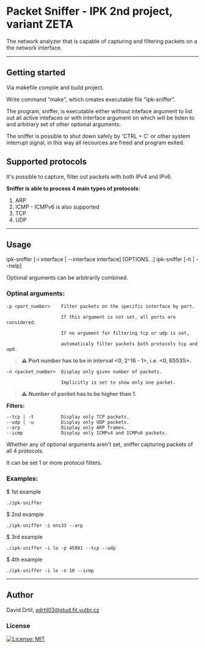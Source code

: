 # Packet Sniffer - IPK 2nd project, variant ZETA

The network analyzer that is capable of capturing and filtering packets on a the network interface.


---
## Getting started

Via makefile compile and build project.

Write command "make", which creates executable file "ipk-sniffer".

The program, sniffer, is executable either without inteface argument to list out all active intefaces
or with interface argument on which will be listen to and arbitrary set of other optional arguments.

The sniffer is possible to shut down safely by 'CTRL + C' or other system interrupt signal,
in this way all recources are freed and program exited.


## Supported protocols
It's possible to capture, filter out packets with both IPv4 and IPv6.

**Sniffer is able to process 4 main types of protocols:**
1. ARP
2. ICMP - ICMPv6 is also supported
3. TCP
4. UDP


---
## Usage

ipk-sniffer [-i interface | --interface interface] [OPTIONS...]
ipk-sniffer [-h | --help]

Optional arguments can be arbitrarily combined.

### Optinal arguments:

    -p <port_number>    Filter packets on the specific interface by port.

                        If this argument is not set, all ports are considered.

                        If no argument for filtering tcp or udp is set, 

                        automaticaly filter packets both protocols tcp and upd.

> :warning: **Port number has to be in interval <0, 2^16 - 1>, i.e. <0, 65535>.**

    -n <packet_number>  Display only given number of packets. 

                        Implicitly is set to show only one packet.
> :warning: **Number of packet has to be higher than 1.**

**Filters:**

    --tcp | -t          Display only TCP packets.
    --udp | -u          Display only UDP packets.
    --arp               Display only ARP frames.
    --icmp              Display only ICMPv4 and ICMPv6 packets.

Whether any of optional arguments aren't set, sniffer capturing packets of all 4 protocols.

It can be set 1 or more protocol filters.


### Examples:

$ 1st example
```
./ipk-sniffer
```

$ 2nd example
```
./ipk-sniffer -i ens33 --arp
```

$ 3rd example
```
./ipk-sniffer -i lo -p 45901 --tcp --udp
```

$ 4th example
```
./ipk-sniffer -i lo -n 10 --icmp
```

---
## Author
David Drtil, <xdrtil03@stud.fit.vutbr.cz>

### License
[![License: MIT](https://img.shields.io/badge/License-MIT-yellow.svg)](https://opensource.org/licenses/MIT)  
